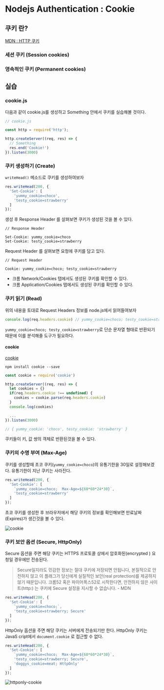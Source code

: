 # Nodejs Authentication : Cookie

## 쿠키 란?

[MDN : HTTP 쿠키](https://developer.mozilla.org/ko/docs/Web/HTTP/Cookies)

### 세션 쿠키 (Session cookies)

### 영속적인 쿠키 (Permanent cookies)

## 실습

### cookie.js

다음과 같이 cookie.js를 생성하고 Something 안에서 쿠키를 실습해볼 것이다.

``` javascript
// cookie.js

const http = require('http');

http.createServer((req, res) => {
  // Something
  res.end('Cookie!')
}).listen(3000)
```

### 쿠키 생성하기 (Create)

`writeHead()` 메소드로 쿠키를 생성하여보자

``` javascript
res.writeHead(200, {
  'Set-Cookie': [
    'yummy_cookie=choco',
    'testy_cookie=strawberry'
  ]
});
```

생성 후 Response Header 를 살펴보면 쿠키가 생성된 것을 볼 수 있다.

```
// Response Header

Set-Cookie: yummy_cookie=choco
Set-Cookie: testy_cookie=strawberry
```

Request Header 를 살펴보면 요청에 쿠키를 담고 있다.

```
// Request Header

Cookie: yummy_cookie=choco; testy_cookie=strawberry
```

* 크롬 Network/Cookies 탭에서도 생성된 쿠키를 확인할 수 있다.
* 크롬 Application/Cookies 탭에서도 생성된 쿠키를 확인할 수 있다.

### 쿠키 읽기 (Read)

위의 내용을 토대로 Request Headers 정보를 node.js에서 읽어들여보자

``` javascript
console.log(req.headers.cookie) // yummy_cookie=choco; testy_cookie=strawberry
```

`yummy_cookie=choco; testy_cookie=strawberry`로 단순 문자열 형태로 반환되기 때문에 이를 분석해줄 도구가 필요하다.

#### cookie

[cookie](https://www.npmjs.com/package/cookie)

```
npm install cookie --save
```

``` javascript
const cookie = require('cookie')

http.createServer((req, res) => {
  let cookies = {}
  if(req.headers.cookie !== undefined) {
    cookies = cookie.parse(req.headers.cookie)
  }
  console.log(cookies)

  ...
}).listen(3000)

// { yummy_cookie: 'choco', testy_cookie: 'strawberry' }
```

쿠키들이 키, 값 쌍의 객체로 반환된것을 볼 수 있다.

### 쿠키의 수명 부여 (Max-Age)

쿠키를 생성할때 초코 쿠키(`yummy_cookie=choco`)의 유통기한을 30일로 설정해보겠다. 유통기한이 지난 쿠키는 사라진다.

``` javascript
res.writeHead(200, {
  'Set-Cookie': [
    `yummy_cookie=choco;  Max-Age=${60*60*24*30}`,
    'testy_cookie=strawberry'
  ]
});
```

초코 쿠키를 생성한 후 브라우저에서 해당 쿠키의 정보를 확인해보면 만료날짜(Expires)가 생긴것을 볼 수 있다.

![cookie](https://user-images.githubusercontent.com/32591477/86558331-09e09680-bf94-11ea-9b3c-fa2235c3f397.png)

### 쿠키 보안 옵션 (Secure, HttpOnly)

Secure 옵션을 주면 해당 쿠키는 HTTPS 프로토콜 상에서 암호화된(encrypted ) 요청일 경우에만 전송된다.

> Secure일지라도 민감한 정보는 절대 쿠키에 저장되면 안됩니다, 본질적으로 안전하지 않고 이 플래그가 당신에게 실질적인 보안(real protection)를 제공하지 않기 때문입니다. 크롬52 혹은 파이어폭스52로 시작한다면, 안전하지 않은 사이트(http:) 는 쿠키에 Secure 설정을 지시할 수 없습니다. - MDN

``` javascript
res.writeHead(200, {
  'Set-Cookie': [
    `yummy_cookie=choco;`,
    'testy_cookie=strawberry; Secure'
  ]
});
```

HttpOnly 옵션을 주면 해당 쿠키는 서버에게 전송되기만 한다. HttpOnly 쿠키는 JavaS cript에서 `document.cookie` 로 접근할 수 없다.

``` javascript
res.writeHead(200, {
  'Set-Cookie': [
    `yummy_cookie=choco;  Max-Age=${60*60*24*30}`,
    'testy_cookie=strawberry; Secure',
    'doggys_cookie=meat; HttpOnly'
  ]
});
```

![httponly-cookie](https://user-images.githubusercontent.com/32591477/86559359-b459b900-bf96-11ea-9fe8-54e91dbfc7d8.png)